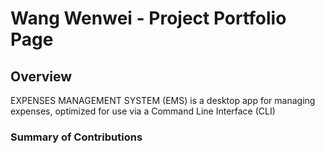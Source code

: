 # Wang Wenwei - Project Portfolio Page

## Overview

EXPENSES MANAGEMENT SYSTEM (EMS) is a desktop app for managing expenses, optimized for use via a Command Line
Interface (CLI)

### Summary of Contributions